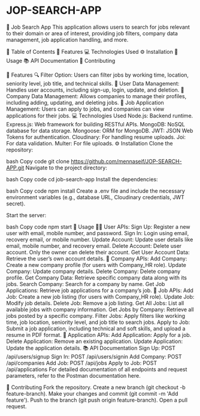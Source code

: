 ﻿# JOP-SEARCH-APP

🚀 Job Search App
This application allows users to search for jobs relevant to their domain or area of interest, providing job filters, company data management, job application handling, and more.

📑 Table of Contents
🌟 Features
💻 Technologies Used
⚙️ Installation
🔧 Usage
📚 API Documentation
🤝 Contributing

🌟 Features
🔍 Filter Option: Users can filter jobs by working time, location, seniority level, job title, and technical skills.
👤 User Data Management: Handles user accounts, including sign-up, login, update, and deletion.
🏢 Company Data Management: Allows companies to manage their profiles, including adding, updating, and deleting jobs.
📄 Job Application Management: Users can apply to jobs, and companies can view applications for their jobs.
💻 Technologies Used
Node.js: Backend runtime.
Express.js: Web framework for building RESTful APIs.
MongoDB: NoSQL database for data storage.
Mongoose: ORM for MongoDB.
JWT: JSON Web Tokens for authentication.
Cloudinary: For handling resume uploads.
Joi: For data validation.
Multer: For file uploads.
⚙️ Installation
Clone the repository:

bash
Copy code
git clone https://github.com/mennaseif/JOP-SEARCH-APP.git
Navigate to the project directory:

bash
Copy code
cd job-search-app
Install the dependencies:

bash
Copy code
npm install
Create a .env file and include the necessary environment variables (e.g., database URL, Cloudinary credentials, JWT secret).

Start the server:

bash
Copy code
npm start
🔧 Usage
🧑‍💻 User APIs:
Sign Up: Register a new user with email, mobile number, and password.
Sign In: Login using email, recovery email, or mobile number.
Update Account: Update user details like email, mobile number, and recovery email.
Delete Account: Delete user account. Only the owner can delete their account.
Get User Account Data: Retrieve the user’s own account details.
🏢 Company APIs:
Add Company: Create a new company profile (for users with Company_HR role).
Update Company: Update company details.
Delete Company: Delete company profile.
Get Company Data: Retrieve specific company data along with its jobs.
Search Company: Search for a company by name.
Get Job Applications: Retrieve job applications for a company’s job.
💼 Job APIs:
Add Job: Create a new job listing (for users with Company_HR role).
Update Job: Modify job details.
Delete Job: Remove a job listing.
Get All Jobs: List all available jobs with company information.
Get Jobs by Company: Retrieve all jobs posted by a specific company.
Filter Jobs: Apply filters like working time, job location, seniority level, and job title to search jobs.
Apply to Job: Submit a job application, including technical and soft skills, and upload a resume in PDF format.
📄 Application APIs:
Add Application: Apply for a job.
Delete Application: Remove an existing application.
Update Application: Update the application details.
📚 API Documentation
Sign Up: POST /api/users/signup
Sign In: POST /api/users/signin
Add Company: POST /api/companies
Add Job: POST /api/jobs
Apply to Job: POST /api/applications
For detailed documentation of all endpoints and request parameters, refer to the Postman documentation here.

🤝 Contributing
Fork the repository.
Create a new branch (git checkout -b feature-branch).
Make your changes and commit (git commit -m 'Add feature').
Push to the branch (git push origin feature-branch).
Open a pull request.
